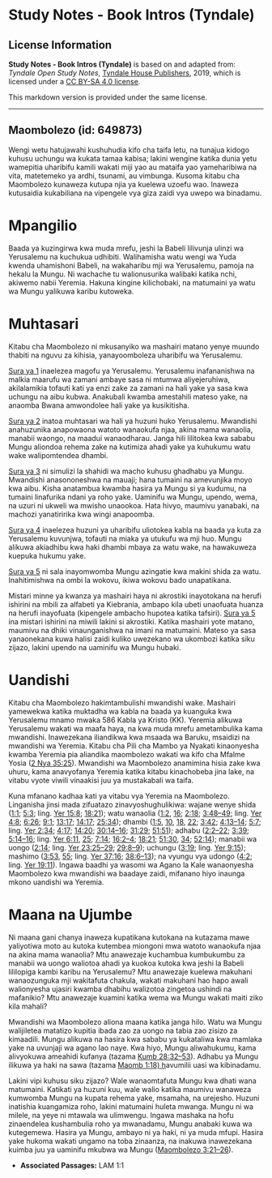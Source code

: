 # Study Notes - Book Intros (Tyndale)

## License Information

**Study Notes - Book Intros (Tyndale)** is based on and adapted from: _Tyndale Open Study Notes_, [Tyndale House Publishers](https://tyndaleopenresources.com/), 2019, which is licensed under a [CC BY-SA 4.0 license](https://creativecommons.org/licenses/by-sa/4.0/legalcode.en).

This markdown version is provided under the same license.



--------------------------------

## Maombolezo (id: 649873)

Wengi wetu hatujawahi kushuhudia kifo cha taifa letu, na tunajua kidogo kuhusu uchungu wa kukata tamaa kabisa; lakini wengine katika dunia yetu wamepitia uharibifu kamili wakati miji yao au mataifa yao yameharibiwa na vita, matetemeko ya ardhi, tsunami, au vimbunga. Kusoma kitabu cha Maombolezo kunaweza kutupa njia ya kuelewa uzoefu wao. Inaweza kutusaidia kukabiliana na vipengele vya giza zaidi vya uwepo wa binadamu.

Mpangilio
=========

Baada ya kuzingirwa kwa muda mrefu, jeshi la Babeli lilivunja ulinzi wa Yerusalemu na kuchukua udhibiti. Walihamisha watu wengi wa Yuda kwenda uhamishoni Babeli, na wakaharibu mji wa Yerusalemu, pamoja na hekalu la Mungu. Ni wachache tu walionusurika walibaki katika nchi, akiwemo nabii Yeremia. Hakuna kingine kilichobaki, na matumaini ya watu wa Mungu yalikuwa karibu kutoweka.

Muhtasari
=========

Kitabu cha Maombolezo ni mkusanyiko wa mashairi matano yenye muundo thabiti na nguvu za kihisia, yanayoomboleza uharibifu wa Yerusalemu.

[Sura ya 1](https://ref.ly/Lam1:1-Lam1:22) inaelezea magofu ya Yerusalemu. Yerusalemu inafananishwa na malkia maarufu wa zamani ambaye sasa ni mtumwa aliyejeruhiwa, akilalamikia tofauti kati ya enzi zake za zamani na hali yake ya sasa kwa uchungu na aibu kubwa. Anakubali kwamba amestahili mateso yake, na anaomba Bwana amwondolee hali yake ya kusikitisha.

[Sura ya 2](https://ref.ly/Lam2:1-Lam2:22) inatoa muhtasari wa hali ya huzuni huko Yerusalemu. Mwandishi anahuzunika anapowaona watoto wanaokufa njaa, akina mama wanaolia, manabii waongo, na maadui wanaodharau. Janga hili lilitokea kwa sababu Mungu aliondoa rehema zake na kutimiza ahadi yake ya kuhukumu watu wake walipomtendea dhambi.

[Sura ya 3](https://ref.ly/Lam3:1-Lam3:66) ni simulizi la shahidi wa macho kuhusu ghadhabu ya Mungu. Mwandishi anasononeshwa na mauaji; hana tumaini na amevunjika moyo kwa aibu. Kisha anatambua kwamba hasira ya Mungu si ya kudumu, na tumaini linafurika ndani ya roho yake. Uaminifu wa Mungu, upendo, wema, na uzuri ni ukweli wa mwisho unaookoa. Hata hivyo, maumivu yanabaki, na machozi yanatiririka kwa wingi anapoomba.

[Sura ya 4](https://ref.ly/Lam4:1-Lam4:22) inaelezea huzuni ya uharibifu uliotokea kabla na baada ya kuta za Yerusalemu kuvunjwa, tofauti na miaka ya utukufu wa mji huo. Mungu alikuwa akiadhibu kwa haki dhambi mbaya za watu wake, na hawakuweza kuepuka hukumu yake.

[Sura ya 5](https://ref.ly/Lam5:1-Lam5:22) ni sala inayomwomba Mungu azingatie kwa makini shida za watu. Inahitimishwa na ombi la wokovu, ikiwa wokovu bado unapatikana.

Mistari minne ya kwanza ya mashairi haya ni akrostiki inayotokana na herufi ishirini na mbili za alfabeti ya Kiebrania, ambapo kila ubeti unaofuata huanza na herufi inayofuata (kipengele ambacho hupotea katika tafsiri). [Sura ya 5](https://ref.ly/Lam5:1-Lam5:22) ina mistari ishirini na miwili lakini si akrostiki. Katika mashairi yote matano, maumivu na dhiki vinaunganishwa na imani na matumaini. Mateso ya sasa yanaonekana kuwa halisi zaidi kuliko uwezekano wa ukombozi katika siku zijazo, lakini upendo na uaminifu wa Mungu hubaki.

Uandishi
========

Kitabu cha Maombolezo hakimtambulishi mwandishi wake. Mashairi yamewekwa katika muktadha wa kabla na baada ya kuanguka kwa Yerusalemu mnamo mwaka 586 Kabla ya Kristo (KK). Yeremia alikuwa Yerusalemu wakati wa maafa haya, na kwa muda mrefu ametambulika kama mwandishi. Inawezekana iliandikwa kwa msaada wa Baruku, msaidizi na mwandishi wa Yeremia. Kitabu cha Pili cha Mambo ya Nyakati kinaonyesha kwamba Yeremia pia aliandika maombolezo wakati wa kifo cha Mfalme Yosia ([2 Nya 35:25](https://ref.ly/2Chr35:25)). Mwandishi wa Maombolezo anamimina hisia zake kwa uhuru, kama anavyofanya Yeremia katika kitabu kinachobeba jina lake, na vitabu vyote viwili vinaakisi juu ya mustakabali wa taifa.

Kuna mfanano kadhaa kati ya vitabu vya Yeremia na Maombolezo. Linganisha jinsi mada zifuatazo zinavyoshughulikiwa: wajane wenye shida ([1:1](https://ref.ly/Lam1:1); [5:3](https://ref.ly/Lam5:3); ling. [Yer 15:8](https://ref.ly/Jer15:8); [18:21](https://ref.ly/Jer18:21)); watu wanaolia ([1:2](https://ref.ly/Lam1:2), [16](https://ref.ly/Lam1:16); [2:18](https://ref.ly/Lam2:18); [3:48–49](https://ref.ly/Lam3:48-Lam3:49); ling. [Yer 4:8](https://ref.ly/Jer4:8); [6:26](https://ref.ly/Jer6:26); [9:1](https://ref.ly/Jer9:1); [13:17](https://ref.ly/Jer13:17); [14:17](https://ref.ly/Jer14:17); [25:34](https://ref.ly/Jer25:34)); dhambi ([1:5](https://ref.ly/Lam1:5), [10](https://ref.ly/Lam1:10), [18](https://ref.ly/Lam1:18), [22](https://ref.ly/Lam1:22); [3:42](https://ref.ly/Lam3:42); [4:13–14](https://ref.ly/Lam4:13-Lam4:14); [5:7](https://ref.ly/Lam5:7); ling. [Yer 2:34](https://ref.ly/Jer2:34); [4:17](https://ref.ly/Jer4:17); [14:20](https://ref.ly/Jer14:20); [30:14–16](https://ref.ly/Jer30:14-Jer30:16); [31:29](https://ref.ly/Jer31:29); [51:51](https://ref.ly/Jer51:51)); adhabu ([2:2–22](https://ref.ly/Lam2:2-Lam2:22); [3:39](https://ref.ly/Lam3:39); [5:14–16](https://ref.ly/Lam5:14-Lam5:16); ling. [Yer 6:11](https://ref.ly/Jer6:11), [25](https://ref.ly/Jer6:25); [7:14](https://ref.ly/Jer7:14); [16:2–4](https://ref.ly/Jer16:2-Jer16:4); [18:21](https://ref.ly/Jer18:21); [51:30](https://ref.ly/Jer51:30), [34](https://ref.ly/Jer51:34); [52:14](https://ref.ly/Jer52:14)); manabii wa uongo ([2:14](https://ref.ly/Lam2:14); ling. [Yer 23:25–29](https://ref.ly/Jer23:25-Jer23:29); [29:8–9](https://ref.ly/Jer29:8-Jer29:9)); uchungu ([3:19](https://ref.ly/Lam3:19); ling. [Yer 9:15](https://ref.ly/Jer9:15)); mashimo ([3:53](https://ref.ly/Lam3:53), [55](https://ref.ly/Lam3:55); ling. [Yer 37:16](https://ref.ly/Jer37:16); [38:6–13](https://ref.ly/Jer38:6-Jer38:13)); na vyungu vya udongo ([4:2](https://ref.ly/Lam4:2); ling. [Yer 19:11](https://ref.ly/Jer19:11)). Ingawa baadhi ya wasomi wa Agano la Kale wanaonyesha Maombolezo kwa mwandishi wa baadaye zaidi, mifanano hiyo inaunga mkono uandishi wa Yeremia. 

Maana na Ujumbe
===============

Ni maana gani chanya inaweza kupatikana kutokana na kutazama mawe yaliyotiwa moto au kutoka kutembea miongoni mwa watoto wanaokufa njaa na akina mama wanaolia? Mtu anawezaje kuchambua kumbukumbu za manabii wa uongo waliotoa ahadi ya kuokoa kutoka kwa jeshi la Babeli lililopiga kambi karibu na Yerusalemu? Mtu anawezaje kuelewa makuhani wanaozunguka mji wakitafuta chakula, wakati makuhani hao hapo awali walionyesha ujasiri kwamba dhabihu walizotoa zingetoa ushindi na mafanikio? Mtu anawezaje kuamini katika wema wa Mungu wakati maiti ziko kila mahali?

Mwandishi wa Maombolezo aliona maana katika janga hilo. Watu wa Mungu walijiletea matatizo kupitia ibada zao za uongo na tabia zao zisizo za kimaadili. Mungu alikuwa na hasira kwa sababu ya kukataliwa kwa mamlaka yake na uvunjaji wa agano lao naye. Kwa hiyo, Mungu aliwahukumu, kama alivyokuwa ameahidi kufanya (tazama [Kumb 28:32–53](https://ref.ly/Deut28:32-Deut28:53)). Adhabu ya Mungu ilikuwa ya haki na sawa (tazama [Maomb 1:18\) h](https://ref.ly/Lam1:18)avumilii uasi wa kibinadamu.

Lakini vipi kuhusu siku zijazo? Wale wanaomtafuta Mungu kwa dhati wana matumaini. Katikati ya huzuni kuu, wale walio katika maumivu wanaweza kumwomba Mungu na kupata rehema yake, msamaha, na urejesho. Huzuni inatishia kuangamiza roho, lakini matumaini huleta mwanga. Mungu ni wa milele, na yeye ni mtawala wa ulimwengu. Ingawa mashaka na hofu zinaendelea kushambulia roho ya mwanadamu, Mungu anabaki kuwa wa kutegemewa. Hasira ya Mungu, ambayo ni ya haki, ni ya muda mfupi. Hasira yake hukoma wakati ungamo na toba zinaanza, na inakuwa inawezekana kuimba juu ya uaminifu mkubwa wa Mungu ([Maombolezo 3:21–26](https://ref.ly/Lam3:21-Lam3:26)).

* **Associated Passages:** LAM 1:1

